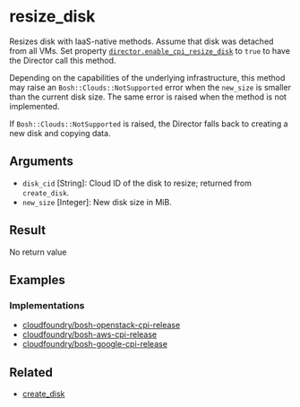# resize_disk

Resizes disk with IaaS-native methods. Assume that disk was detached from all VMs. Set property [`director.enable_cpi_resize_disk`](http://bosh.io/jobs/director?source=github.com/cloudfoundry/bosh&version=263#p=director.enable_cpi_resize_disk) to `true` to have the Director call this method.

Depending on the capabilities of the underlying infrastructure, this method may raise an `Bosh::Clouds::NotSupported` error when the `new_size` is smaller than the current disk size. The same error is raised when the method is not implemented.

If `Bosh::Clouds::NotSupported` is raised, the Director falls back to creating a new disk and copying data.


## Arguments

 * `disk_cid` [String]: Cloud ID of the disk to resize; returned from `create_disk`.
 * `new_size` [Integer]: New disk size in MiB.


## Result

No return value


## Examples

### Implementations

 * [cloudfoundry/bosh-openstack-cpi-release](https://github.com/cloudfoundry/bosh-openstack-cpi-release/blob/88e1c6d402b3c4ce23ad39ebdf5ab5fc93790127/src/bosh_openstack_cpi/lib/cloud/openstack/cloud.rb#L701)
 * [cloudfoundry/bosh-aws-cpi-release](https://github.com/cloudfoundry/bosh-aws-cpi-release/blob/7906dc66c61d4667ad74beeda3e5627f997ad740/src/bosh_aws_cpi/lib/cloud/aws/cloud_core.rb#L165)
 * [cloudfoundry/bosh-google-cpi-release](https://github.com/cloudfoundry/bosh-google-cpi-release/blob/f2d17fe164daa690acb37d5758b689a8cbc32852/src/bosh-google-cpi/action/concrete_factory.go#L180)


## Related

 * [create_disk](create-disk.md)
